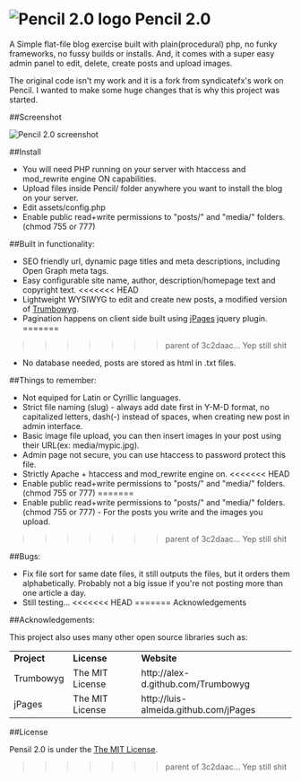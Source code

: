 ![Pencil 2.0 logo](https://github.com/MrGKanev/Pensil-2.0/blob/master/assets/logo.png?raw=true) Pencil 2.0
======

A Simple flat-file blog exercise built with plain(procedural) php, no funky frameworks, no fussy builds or installs. And, it comes with a super easy admin panel to edit, delete, create posts and upload images.

The original code isn't my work and it is a fork from syndicatefx's work on Pencil. I wanted to make some huge changes that is why this project was started. 

##Screenshot 

![Pencil 2.0 screenshot](https://github.com/MrGKanev/Pensil-2.0/blob/master/screenshot/screenshot.png?raw=true)

##Install

- You will need PHP running on your server with htaccess and mod_rewrite engine ON capabilities.
- Upload files inside Pencil/ folder anywhere you want to install the blog on your server.
- Edit assets/config.php
- Enable public read+write permissions to "posts/" and "media/"  folders. (chmod 755 or 777)

##Built in functionality:

- SEO friendly url, dynamic page titles and meta descriptions, including Open Graph meta tags.
- Easy configurable site name, author, description/homepage text and copyright text.
<<<<<<< HEAD
- Lightweight WYSIWYG to edit and create new posts, a modified version of [Trumbowyg](http://alex-d.github.com/Trumbowyg).
- Pagination happens on client side built using [jPages](http://luis-almeida.github.com/jPages) jquery plugin.
=======
>>>>>>> parent of 3c2daac... Yep still shit
- No database needed, posts are stored as html in .txt files.

##Things to remember:

- Not equiped for Latin or Cyrillic languages.
- Strict file naming (slug) - always add date first in Y-M-D format, no capitalized letters, dash(-) instead of spaces, when creating new post in admin interface.
- Basic image file upload, you can then insert images in your post using their URL(ex: media/mypic.jpg).
- Admin page not secure, you can use htaccess to password protect this file.
- Strictly Apache + htaccess and mod_rewrite engine on.
<<<<<<< HEAD
- Enable public read+write permissions to "posts/" and "media/"  folders. (chmod 755 or 777)
=======
- Enable public read+write permissions to "posts/" and "media/"  folders. (chmod 755 or 777) - For the posts you write and the images you upload.
>>>>>>> parent of 3c2daac... Yep still shit

##Bugs:

- Fix file sort for same date files, it still outputs the files, but it orders them alphabetically. Probably not a big issue if you're not posting more than one article a day.
- Still testing...
<<<<<<< HEAD
=======
Acknowledgements


##Acknowledgements:

This project also uses many other open source libraries such as:

<table>
    <tr>
        <td><strong>Project</strong></td>
        <td><strong>License</strong></td>
        <td><strong>Website</strong></td>
    </tr>
    <tr>
        <td>Trumbowyg</td>
        <td>The MIT License</td>
        <td>http://alex-d.github.com/Trumbowyg</td>
    </tr>
    <tr>
        <td>jPages</td>
        <td>The MIT License</td>
        <td>http://luis-almeida.github.com/jPages</td>
    </tr>
</table>

##License

Pensil 2.0  is under the [The MIT License](https://github.com/MrGKanev/Pensil-2.0/blob/master/LICENSE).
>>>>>>> parent of 3c2daac... Yep still shit
